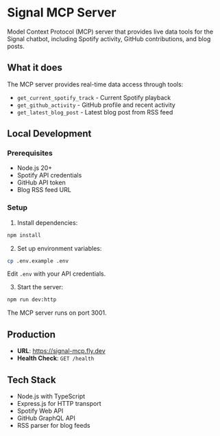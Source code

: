 # Signal MCP Server

Model Context Protocol (MCP) server that provides live data tools for the Signal chatbot, including Spotify activity, GitHub contributions, and blog posts.

## What it does

The MCP server provides real-time data access through tools:

- `get_current_spotify_track` - Current Spotify playback
- `get_github_activity` - GitHub profile and recent activity
- `get_latest_blog_post` - Latest blog post from RSS feed

## Local Development

### Prerequisites

- Node.js 20+
- Spotify API credentials
- GitHub API token
- Blog RSS feed URL

### Setup

1. Install dependencies:

```bash
npm install
```

2. Set up environment variables:

```bash
cp .env.example .env
```

Edit `.env` with your API credentials.

3. Start the server:

```bash
npm run dev:http
```

The MCP server runs on port 3001.

## Production

- **URL**: https://signal-mcp.fly.dev
- **Health Check**: `GET /health`

## Tech Stack

- Node.js with TypeScript
- Express.js for HTTP transport
- Spotify Web API
- GitHub GraphQL API
- RSS parser for blog feeds
